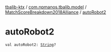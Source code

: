 [tbalib-ktx](../../index.md) / [com.npmanos.tbalib.model](../index.md) / [MatchScoreBreakdown2018Alliance](index.md) / [autoRobot2](./auto-robot2.md)

# autoRobot2

`val autoRobot2: `[`String`](https://kotlinlang.org/api/latest/jvm/stdlib/kotlin/-string/index.html)`?`